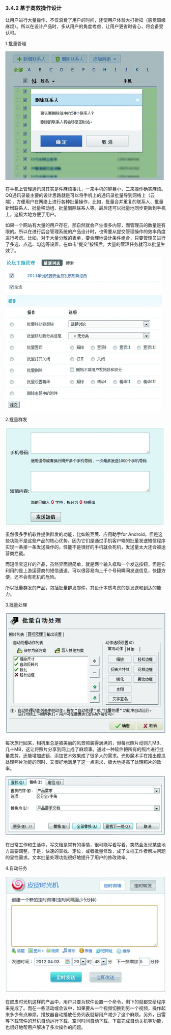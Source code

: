 ### 3.4.2 基于高效操作设计

让用户进行大量操作，不仅浪费了用户的时间，还使用户体验大打折扣（感觉超级麻烦）。所以在设计产品时，多从用户的角度考虑，让用户更省时省心，将会备受认可。

1.批量管理

![](images/image02010.jpeg)

在手机上管理通讯录其实是件麻烦事儿，一来手机的屏幕小，二来操作确实麻烦。QQ通讯录最主要的设计思路就是可以将手机上的通讯录批量导到网络上（云端），方便用户在网络上进行各种批量操作，比如，批量合并重复的联系人、批量新增联系人、批量移动组、批量删除联系人等。最后还可以批量地同步更新到手机上，这极大地方便了用户。

如果一个网站有大量的用户存在，那自然就会产生很多内容，而管理员的数量是有限的。所以在进行后台管理系统的产品设计时，也需要从提交管理操作的效率角度进行考虑。比如，对于大量分散的表单，要合理地设计条件组合，只要管理员进行了多选、点选、勾选等设置，在单击“提交”按钮后，大量的管理任务就可以批量生效了。

![](images/image02011.jpeg)

2.批量群发

![](images/image02012.jpeg)

虽然很多手机软件提供群发的功能，比如豌豆荚、应用助手for Android，但是这些功能不是这些产品的核心优势。因为它们是通过手机客户端的批量发送短信程序实现一条接一条发送操作的。性能不是很好的手机就会死机，发送量太大还会被运营商拦截。

而短信宝这样的产品，虽然界面很简单，就是两个输入框和一个发送按钮，但是它利用的是上游运营商的短信通道，可以很容易向上千个号码瞬间发送信息，快捷方便，还不会有死机的危险。

所以批量群发的产品，包括批量群发邮件，其设计本质考虑的是发送和到达的能力。

3.批量处理

![](images/image02013.jpeg)

每次旅行回来，相机里总是被美丽的风景照装得满满的，但每张照片动则几MB、几十MB，这让将照片分享到网上成了麻烦事。通过一种软件把所有的照片进行批量裁剪，还能增加滤镜、添加艺术效果成了很多人的需求。光影魔术手在推出傻瓜处理照片功能的同时，又很好地满足了这一点需求，极大地提高了处理照片的效率。

![](images/image02014.jpeg)

在日常工作和生活中，写文档是常有的事情，很可能写着写着，突然会发现某些地方需要调整，于是，快速的查找、定位，或者批量修改，成了文档工作者解决问题的显性需求。文本批量处理功能很好地提升了用户的修改效率。

4.自动任务

![](images/image02015.jpeg)

在皮皮时光机这样的产品中，用户只要为软件设置一个命令，剩下的就都交给程序来完成了。而在一些活动或会议中，如果要从一个视频切换到另一个视频，操作起来多少有点麻烦，播放器自动播放任务列表就帮用户减少了这个麻烦。另外，迅雷等下载软件的开机自动运行下载、空间时间自动下载、下载完成自动关机等功能，也很好地帮用户解决了多次操作的问题。
